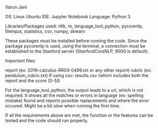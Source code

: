 Varun Jani

OS: Linux Ubuntu
IDE: Jupyter Notebook
Language: Python 3

Libraries/Packages used: nltk, re, language_tool_python, pycorenlp, fileinput, statistics, csv, numpy, sklearn

These packages must be installed before running the code. Since the package pycorenlp is used, using the terminal, a connection must be established to the Stanford server (StanfordCoreNLP, 9000 is default).

Important files: 

report (ex: 2019-calculus-RR03-0499.txt or any other report)
rubric (ex: pendulum_rubric.txt)
If using csv: results.csv (which includes both the report and the score [0-5])

For the language_tool_python, the output leads to a url, which is not required. It shows all the matches or errors in language (ex: spelling mistake) found and reports possible replacements and where the error occured. Might be a bit slow when running the first time.

If all the requirements above are met, the function or the features can be tested and the code should run properly.
